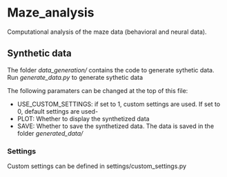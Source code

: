 # Maze_analysis
Computational analysis of the maze data (behavioral and neural data).

## Synthetic data 
The folder _data_generation/_ contains the code to generate sythetic data. Run _generate_data.py_ to generate sythetic data

The following paramaters can be changed at the top of this file:
- USE_CUSTOM_SETTINGS: if set to 1, custom settings are used. If set to 0, default settings are used-
- PLOT: Whether to display the synthetized data
- SAVE: Whether to save the synthetized data. The data is saved in the folder _generated_data/_

### Settings

Custom settings can be defined in settings/custom_settings.py




